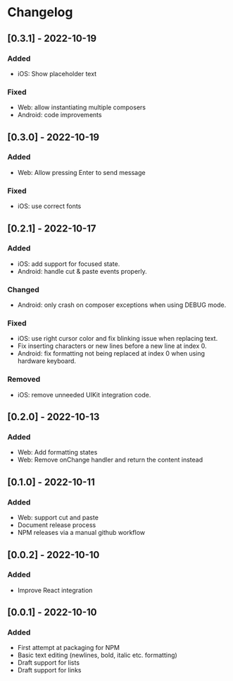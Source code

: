 # Changelog

## [0.3.1] - 2022-10-19

### Added

-   iOS: Show placeholder text

### Fixed

-   Web: allow instantiating multiple composers
-   Android: code improvements

## [0.3.0] - 2022-10-19

### Added

-   Web: Allow pressing Enter to send message

### Fixed

-   iOS: use correct fonts

## [0.2.1] - 2022-10-17

### Added

-   iOS: add support for focused state.
-   Android: handle cut & paste events properly.

### Changed

-   Android: only crash on composer exceptions when using DEBUG mode.

### Fixed

-   iOS: use right cursor color and fix blinking issue when replacing text.
-   Fix inserting characters or new lines before a new line at index 0.
-   Android: fix formatting not being replaced at index 0 when using hardware
    keyboard.

### Removed

-   iOS: remove unneeded UIKit integration code.

## [0.2.0] - 2022-10-13

### Added

-   Web: Add formatting states
-   Web: Remove onChange handler and return the content instead

## [0.1.0] - 2022-10-11

### Added

-   Web: support cut and paste
-   Document release process
-   NPM releases via a manual github workflow

## [0.0.2] - 2022-10-10

### Added

-   Improve React integration

## [0.0.1] - 2022-10-10

### Added

-   First attempt at packaging for NPM
-   Basic text editing (newlines, bold, italic etc. formatting)
-   Draft support for lists
-   Draft support for links
